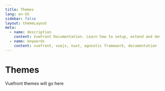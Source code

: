 ```yaml
---
title: Themes
lang: en-US
sidebar: false
layout: themeLayout
meta:
  - name: description
    content: VueFront Documentation. Learn how to setup, extend and develop your fully functional SPA and PWA frontend.
  - name: keywords
    content: vuefront, vuejs, nuxt, agnostic framework, documentation
---
```


# Themes

Vuefront themes will go here
